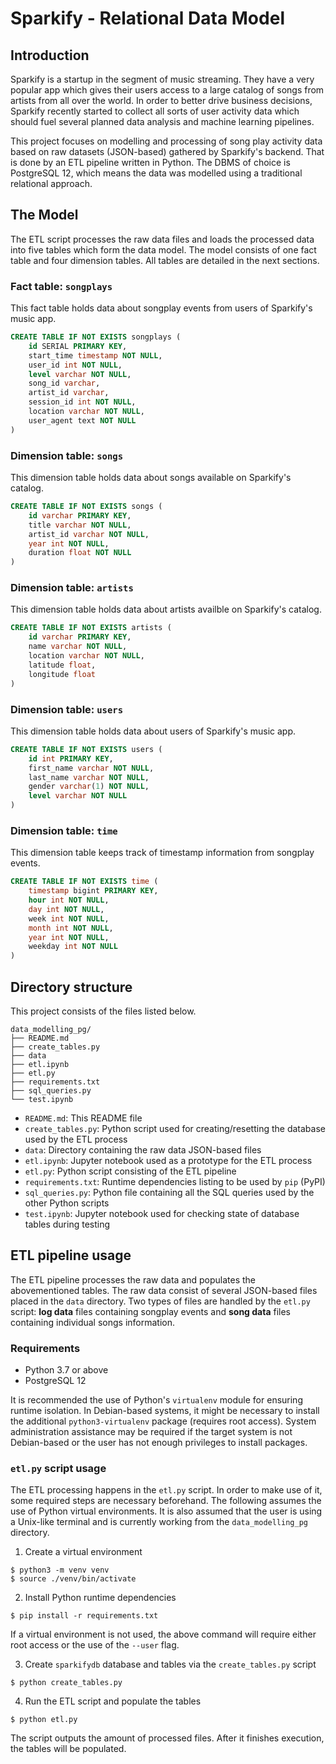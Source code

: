 # Sparkify - Relational Data Model

## Introduction

Sparkify is a startup in the segment of music streaming. They have a
very popular app which gives their users access to a large catalog
of songs from artists from all over the world. In order to better
drive business decisions, Sparkify recently started to collect all
sorts of user activity data which should fuel several planned data
analysis and machine learning pipelines.

This project focuses on modelling and processing of song play activity
data based on raw datasets (JSON-based) gathered by Sparkify's backend.
That is done by an ETL pipeline written in Python. The DBMS of choice is
PostgreSQL 12, which means the data was modelled using a traditional
relational approach.

## The Model

The ETL script processes the raw data files and loads the processed data
into five tables which form the data model. The model consists of one
fact table and four dimension tables. All tables are detailed in the next
sections.

### Fact table: `songplays`

This fact table holds data about songplay events from users of Sparkify's
music app.

```sql
CREATE TABLE IF NOT EXISTS songplays (
    id SERIAL PRIMARY KEY,
    start_time timestamp NOT NULL,
    user_id int NOT NULL,
    level varchar NOT NULL,
    song_id varchar,
    artist_id varchar,
    session_id int NOT NULL,
    location varchar NOT NULL,
    user_agent text NOT NULL
)
```

### Dimension table: `songs`

This dimension table holds data about songs available on Sparkify's catalog.

```sql
CREATE TABLE IF NOT EXISTS songs (
    id varchar PRIMARY KEY,
    title varchar NOT NULL,
    artist_id varchar NOT NULL,
    year int NOT NULL,
    duration float NOT NULL
)
```

### Dimension table: `artists`

This dimension table holds data about artists availble on Sparkify's catalog.

```sql
CREATE TABLE IF NOT EXISTS artists (
    id varchar PRIMARY KEY,
    name varchar NOT NULL,
    location varchar NOT NULL,
    latitude float,
    longitude float
)
```

### Dimension table: `users`

This dimension table holds data about users of Sparkify's music app.

```sql
CREATE TABLE IF NOT EXISTS users (
    id int PRIMARY KEY,
    first_name varchar NOT NULL,
    last_name varchar NOT NULL,
    gender varchar(1) NOT NULL,
    level varchar NOT NULL
)
```

### Dimension table: `time`

This dimension table keeps track of timestamp information from songplay events.

```sql
CREATE TABLE IF NOT EXISTS time (
    timestamp bigint PRIMARY KEY,
    hour int NOT NULL,
    day int NOT NULL,
    week int NOT NULL,
    month int NOT NULL,
    year int NOT NULL,
    weekday int NOT NULL
)
```

## Directory structure

This project consists of the files listed below.

```
data_modelling_pg/
├── README.md
├── create_tables.py
├── data
├── etl.ipynb
├── etl.py
├── requirements.txt
├── sql_queries.py
└── test.ipynb
```
* `README.md`: This README file
* `create_tables.py`: Python script used for creating/resetting the database used by the ETL process
* `data`: Directory containing the raw data JSON-based files
* `etl.ipynb`: Jupyter notebook used as a prototype for the ETL process
* `etl.py`: Python script consisting of the ETL pipeline
* `requirements.txt`: Runtime dependencies listing to be used by `pip` (PyPI)
* `sql_queries.py`: Python file containing all the SQL queries used by the other Python scripts
* `test.ipynb`: Jupyter notebook used for checking state of database tables during testing

## ETL pipeline usage

The ETL pipeline processes the raw data and populates the abovementioned tables.
The raw data consist of several JSON-based files placed in the `data` directory.
Two types of files are handled by the `etl.py` script: **log data** files containing
songplay events and **song data** files containing individual songs information.

### Requirements

- Python 3.7 or above
- PostgreSQL 12

It is recommended the use of Python's `virtualenv` module for ensuring runtime isolation.
In Debian-based systems, it might be necessary to install the additional
`python3-virtualenv` package (requires root access). System administration assistance
may be required if the target system is not Debian-based or the user has not enough
privileges to install packages.

### `etl.py` script usage

The ETL processing happens in the `etl.py` script. In order to make use of it, some
required steps are necessary beforehand. The following assumes the use of Python
virtual environments. It is also assumed that the user is using a Unix-like terminal 
and is currently working from the `data_modelling_pg` directory.

1. Create a virtual environment

```
$ python3 -m venv venv
$ source ./venv/bin/activate
```

2. Install Python runtime dependencies

```
$ pip install -r requirements.txt
```

If a virtual environment is not used, the above command will require either root
access or the use of the `--user` flag.

3. Create `sparkifydb` database and tables via the `create_tables.py` script

```
$ python create_tables.py
```

4. Run the ETL script and populate the tables

```
$ python etl.py
```

The script outputs the amount of processed files. After it finishes execution, the
tables will be populated.
